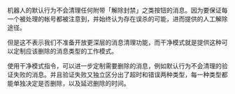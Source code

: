 机器人的默认行为不会清理任何附带「解除封禁」之类按钮的消息。因为要保证每一个被处理的帐号都被注意到，并始终认为存在误杀的可能，进而提供的人工解除途径。

但是这不表示我们不准备开放更深层的消息清理功能，而干净模式就是提供这种可以定制应该删除的消息类型的工作模式。

使用干净模式指令，可以进一步定制需要删除的消息，例如默认行为不会清理的验证失败的消息。并且验证失败又独立区分出了超时和错误两种类型，每一种类型都能单独决定是否删除，以及延迟删除的时间。
